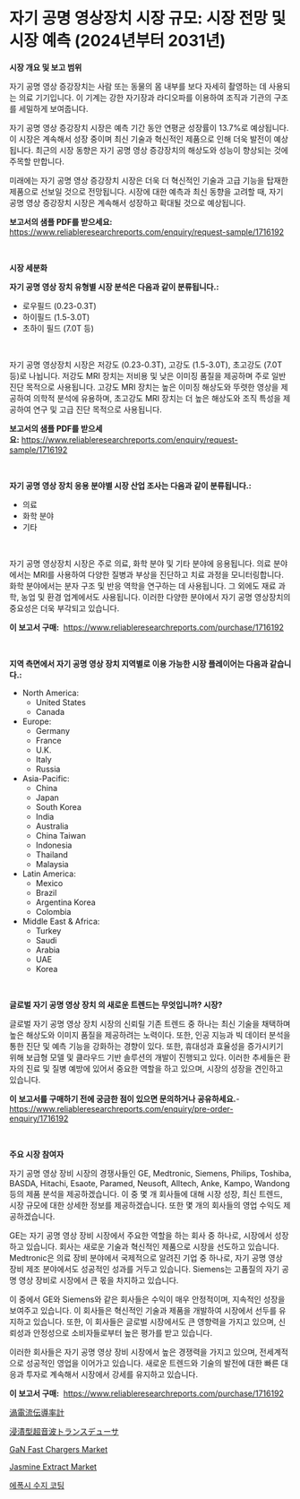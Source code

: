 <p><h1>자기 공명 영상장치 시장 규모: 시장 전망 및 시장 예측 (2024년부터 2031년)</h1></p><p><strong>시장 개요 및 보고 범위</strong></p>
<p><p>자기 공명 영상 증강장치는 사람 또는 동물의 몸 내부를 보다 자세히 촬영하는 데 사용되는 의료 기기입니다. 이 기계는 강한 자기장과 라디오파를 이용하여 조직과 기관의 구조를 세밀하게 보여줍니다.</p><p>자기 공명 영상 증강장치 시장은 예측 기간 동안 연평균 성장률이 13.7%로 예상됩니다. 이 시장은 계속해서 성장 중이며 최신 기술과 혁신적인 제품으로 인해 더욱 발전이 예상됩니다. 최근의 시장 동향은 자기 공명 영상 증강장치의 해상도와 성능이 향상되는 것에 주목할 만합니다.</p><p>미래에는 자기 공명 영상 증강장치 시장은 더욱 더 혁신적인 기술과 고급 기능을 탑재한 제품으로 선보일 것으로 전망됩니다. 시장에 대한 예측과 최신 동향을 고려할 때, 자기 공명 영상 증강장치 시장은 계속해서 성장하고 확대될 것으로 예상됩니다.</p></p>
<p><strong>보고서의 샘플 PDF를 받으세요:</strong> <a href="https://www.reliableresearchreports.com/enquiry/request-sample/1716192">https://www.reliableresearchreports.com/enquiry/request-sample/1716192</a></p>
<p>&nbsp;</p>
<p><strong>시장 세분화</strong></p>
<p><strong>자기 공명 영상 장치 유형별 시장 분석은 다음과 같이 분류됩니다.:</strong></p>
<p><ul><li>로우필드 (0.23-0.3T)</li><li>하이필드 (1.5-3.0T)</li><li>초하이 필드 (7.0T 등)</li></ul></p>
<p>&nbsp;</p>
<p><p>자기 공명 영상장치 시장은 저강도 (0.23-0.3T), 고강도 (1.5-3.0T), 초고강도 (7.0T 등)로 나뉩니다. 저강도 MRI 장치는 저비용 및 낮은 이미징 품질을 제공하며 주로 일반 진단 목적으로 사용됩니다. 고강도 MRI 장치는 높은 이미징 해상도와 뚜렷한 영상을 제공하여 의학적 분석에 유용하며, 초고강도 MRI 장치는 더 높은 해상도와 조직 특성을 제공하여 연구 및 고급 진단 목적으로 사용됩니다.</p></p>
<p><strong>보고서의 샘플 PDF를 받으세요:</strong>&nbsp;<a href="https://www.reliableresearchreports.com/enquiry/request-sample/1716192">https://www.reliableresearchreports.com/enquiry/request-sample/1716192</a></p>
<p>&nbsp;</p>
<p><strong> 자기 공명 영상 장치 응용 분야별 시장 산업 조사는 다음과 같이 분류됩니다.:</strong></p>
<p><ul><li>의료</li><li>화학 분야</li><li>기타</li></ul></p>
<p>&nbsp;</p>
<p><p>자기 공명 영상장치 시장은 주로 의료, 화학 분야 및 기타 분야에 응용됩니다. 의료 분야에서는 MRI를 사용하여 다양한 질병과 부상을 진단하고 치료 과정을 모니터링합니다. 화학 분야에서는 분자 구조 및 반응 역학을 연구하는 데 사용됩니다. 그 외에도 재료 과학, 농업 및 환경 업계에서도 사용됩니다. 이러한 다양한 분야에서 자기 공명 영상장치의 중요성은 더욱 부각되고 있습니다.</p></p>
<p><strong>이 보고서 구매:</strong>&nbsp; <a href="https://www.reliableresearchreports.com/purchase/1716192">https://www.reliableresearchreports.com/purchase/1716192</a></p>
<p>&nbsp;</p>
<p><strong>지역 측면에서 자기 공명 영상 장치 지역별로 이용 가능한 시장 플레이어는 다음과 같습니다.:</strong></p>
<p><ul>
    <li>
        North America:
        <ul>
            <li>United States</li>
            <li>Canada</li>
        </ul>
    </li>
    <li>
        Europe:
        <ul>
            <li>Germany</li>
            <li>France</li>
            <li>U.K.</li>
            <li>Italy</li>
            <li>Russia</li>
        </ul>
    </li>
    <li>
        Asia-Pacific:
        <ul>
            <li>China</li>
            <li>Japan</li>
            <li>South Korea</li>
            <li>India</li>
            <li>Australia</li>
            <li>China Taiwan</li>
            <li>Indonesia</li>
            <li>Thailand</li>
            <li>Malaysia</li>
        </ul>
    </li>
    <li>
        Latin America:
        <ul>
            <li>Mexico</li>
            <li>Brazil</li>
            <li>Argentina Korea</li>
            <li>Colombia</li>
        </ul>
    </li>
    <li>
        Middle East & Africa:
        <ul>
            <li>Turkey</li>
            <li>Saudi</li>
            <li>Arabia</li>
            <li>UAE</li>
            <li>Korea</li>
        </ul>
    </li>
    </ul></p>
<p>&nbsp;</p>
<p><strong>글로벌 자기 공명 영상 장치 의 새로운 트렌드는 무엇입니까? 시장?</strong></p>
<p><p>글로벌 자기 공명 영상 장치 시장의 신뢰릴 기존 트렌드 중 하나는 최신 기술을 채택하며 높은 해상도와 이미지 품질을 제공하려는 노력이다. 또한, 인공 지능과 빅 데이터 분석을 통한 진단 및 예측 기능을 강화하는 경향이 있다. 또한, 휴대성과 효율성을 증가시키기 위해 보급형 모델 및 클라우드 기반 솔루션의 개발이 진행되고 있다. 이러한 추세들은 환자의 진료 및 질병 예방에 있어서 중요한 역할을 하고 있으며, 시장의 성장을 견인하고 있습니다.</p></p>
<p><strong>이 보고서를 구매하기 전에 궁금한 점이 있으면 문의하거나 공유하세요.</strong>- <a href="https://www.reliableresearchreports.com/enquiry/pre-order-enquiry/1716192">https://www.reliableresearchreports.com/enquiry/pre-order-enquiry/1716192</a></p>
<p>&nbsp;</p>
<p><strong>주요 시장 참여자</strong></p>
<p><p>자기 공명 영상 장비 시장의 경쟁사들인 GE, Medtronic, Siemens, Philips, Toshiba, BASDA, Hitachi, Esaote, Paramed, Neusoft, Alltech, Anke, Kampo, Wandong 등의 제품 분석을 제공하겠습니다. 이 중 몇 개 회사들에 대해 시장 성장, 최신 트렌드, 시장 규모에 대한 상세한 정보를 제공하겠습니다. 또한 몇 개의 회사들의 영업 수익도 제공하겠습니다.</p><p>GE는 자기 공명 영상 장비 시장에서 주요한 역할을 하는 회사 중 하나로, 시장에서 성장하고 있습니다. 회사는 새로운 기술과 혁신적인 제품으로 시장을 선도하고 있습니다. Medtronic은 의료 장비 분야에서 국제적으로 알려진 기업 중 하나로, 자기 공명 영상 장비 제조 분야에서도 성공적인 성과를 거두고 있습니다. Siemens는 고품질의 자기 공명 영상 장비로 시장에서 큰 몫을 차지하고 있습니다.</p><p>이 중에서 GE와 Siemens와 같은 회사들은 수익이 매우 안정적이며, 지속적인 성장을 보여주고 있습니다. 이 회사들은 혁신적인 기술과 제품을 개발하여 시장에서 선두를 유지하고 있습니다. 또한, 이 회사들은 글로벌 시장에서도 큰 영향력을 가지고 있으며, 신뢰성과 안정성으로 소비자들로부터 높은 평가를 받고 있습니다.</p><p>이러한 회사들은 자기 공명 영상 장비 시장에서 높은 경쟁력을 가지고 있으며, 전세계적으로 성공적인 영업을 이어가고 있습니다. 새로운 트렌드와 기술의 발전에 대한 빠른 대응과 투자로 계속해서 시장에서 강세를 유지하고 있습니다.</p></p>
<p><strong>이 보고서 구매:</strong>&nbsp;&nbsp;<a href="https://www.reliableresearchreports.com/purchase/1716192">https://www.reliableresearchreports.com/purchase/1716192</a></p>
<p><p><a href="https://github.com/xnljig2898992/Market-Research-Report-List-1/blob/main/3896355192285.md">渦電流伝導率計</a></p><p><a href="https://github.com/adcxff01450218/Market-Research-Report-List-1/blob/main/4951156192286.md">浸漬型超音波トランスデューサ</a></p><p><a href="https://issuu.com/reportprime-2/docs/gan-fast-chargers-market-size-2030.pptx">GaN Fast Chargers Market</a></p><p><a href="https://github.com/PeterParrish5/Market-Research-Report-List-3/blob/main/jasmine-extract-market.md">Jasmine Extract Market</a></p><p><a href="https://github.com/trmesnao7959541/Market-Research-Report-List-1/blob/main/8492366192100.md">에폭시 수지 코팅</a></p></p>
